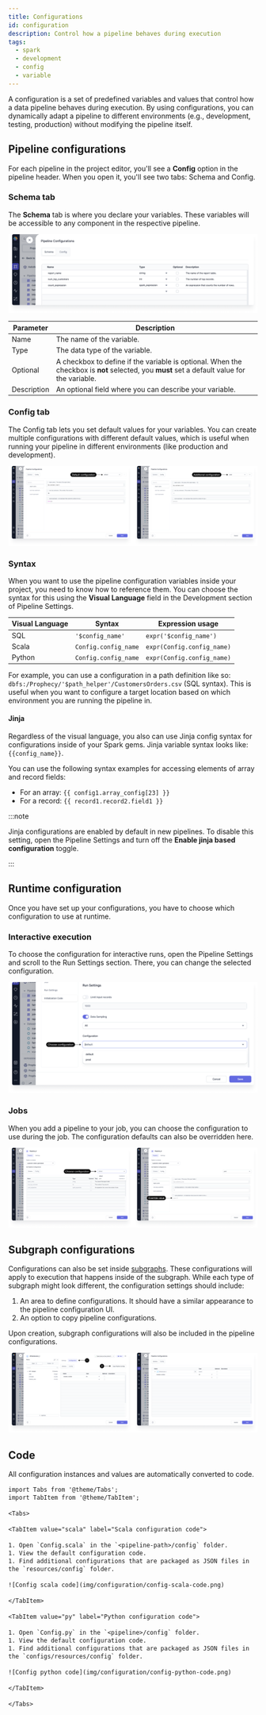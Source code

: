 ```yaml
---
title: Configurations
id: configuration
description: Control how a pipeline behaves during execution
tags:
  - spark
  - development
  - config
  - variable
---
```


A configuration is a set of predefined variables and values that control how a data pipeline behaves during execution. By using configurations, you can dynamically adapt a pipeline to different environments (e.g., development, testing, production) without modifying the pipeline itself.

## Pipeline configurations

For each pipeline in the project editor, you'll see a **Config** option in the pipeline header. When you open it, you'll see two tabs: Schema and Config.

### Schema tab

The **Schema** tab is where you declare your variables. These variables will be accessible to any component in the respective pipeline.

![Schema tab](img/configuration/config-schema.png)

| Parameter   | Description                                                                                                                                 |
| ----------- | ------------------------------------------------------------------------------------------------------------------------------------------- |
| Name        | The name of the variable.                                                                                                                   |
| Type        | The data type of the variable.                                                                                                              |
| Optional    | A checkbox to define if the variable is optional. When the checkbox is **not** selected, you **must** set a default value for the variable. |
| Description | An optional field where you can describe your variable.                                                                                     |

### Config tab

The Config tab lets you set default values for your variables. You can create multiple configurations with different default values, which is useful when running your pipeline in different environments (like production and development).

![Multiple configurations](img/configuration/config-new-instance.png)

### Syntax

When you want to use the pipeline configuration variables inside your project, you need to know how to reference them. You can choose the syntax for this using the **Visual Language** field in the Development section of Pipeline Settings.

| Visual Language | Syntax               | Expression usage           |
| --------------- | -------------------- | -------------------------- |
| SQL             | `'$config_name'`     | `expr('$config_name')`     |
| Scala           | `Config.config_name` | `expr(Config.config_name)` |
| Python          | `Config.config_name` | `expr(Config.config_name)` |

For example, you can use a configuration in a path definition like so: `dbfs:/Prophecy/'$path_helper'/CustomersOrders.csv` (SQL syntax). This is useful when you want to configure a target location based on which environment you are running the pipeline in.

#### Jinja

Regardless of the visual language, you also can use Jinja config syntax for configurations inside of your Spark gems. Jinja variable syntax looks like: `{{config_name}}`.

You can use the following syntax examples for accessing elements of array and record fields:

- For an array: `{{ config1.array_config[23] }}`
- For a record: `{{ record1.record2.field1 }}`

:::note

Jinja configurations are enabled by default in new pipelines. To disable this setting, open the Pipeline Settings and turn off the **Enable jinja based configuration** toggle.

:::

## Runtime configuration

Once you have set up your configurations, you have to choose which configuration to use at runtime.

### Interactive execution

To choose the configuration for interactive runs, open the Pipeline Settings and scroll to the Run Settings section. There, you can change the selected configuration.

![Choose config for interactive run](img/configuration/configuration-interactive-run.png)

### Jobs

When you add a pipeline to your job, you can choose the configuration to use during the job. The configuration defaults can also be overridden here.

![Choose config for job execution](img/configuration/configuration-job.png)

## Subgraph configurations

Configurations can also be set inside [subgraphs](docs/Spark/gems/subgraph/subgraph.md). These configurations will apply to execution that happens inside of the subgraph. While each type of subgraph might look different, the configuration settings should include:

1. An area to define configurations. It should have a similar appearance to the pipeline configuration UI.
1. An option to copy pipeline configurations.

Upon creation, subgraph configurations will also be included in the pipeline configurations.

![Subgraph configuration](img/configuration/config-subgraph.png)

## Code

All configuration instances and values are automatically converted to code.

```mdx-code-block
import Tabs from '@theme/Tabs';
import TabItem from '@theme/TabItem';

<Tabs>

<TabItem value="scala" label="Scala configuration code">

1. Open `Config.scala` in the `<pipeline-path>/config` folder.
1. View the default configuration code.
1. Find additional configurations that are packaged as JSON files in the `resources/config` folder.

![Config scala code](img/configuration/config-scala-code.png)

</TabItem>

<TabItem value="py" label="Python configuration code">

1. Open `Config.py` in the `<pipeline>/config` folder.
1. View the default configuration code.
1. Find additional configurations that are packaged as JSON files in the `configs/resources/config` folder.

![Config python code](img/configuration/config-python-code.png)

</TabItem>

</Tabs>

```
